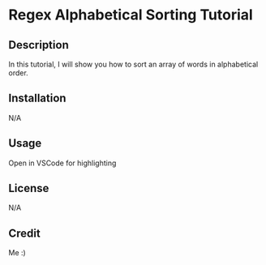 # Regex Alphabetical Sorting Tutorial

## Description
In this tutorial, I will show you how to sort an array of words in alphabetical order.

## Installation
N/A

## Usage
Open in VSCode for highlighting

## License
N/A

## Credit
Me :)